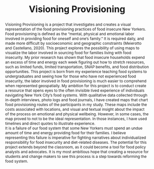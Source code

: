 ---
pid: g2023bunzl
done: true
title: Visioning Provisioning
category: Grad Fellowship Project
tags:
- exhibition
cohort_year: '2023'
abstract: "Visioning Provisioning is a project that investigates and creates a visual
  representation of the food provisioning practices of food insecure New Yorkers.
  Food provisioning is defined as the “mental, physical and emotional labor involved
  in providing food for oneself and one’s family.” It is required daily, and made
  more difficult by socioeconomic and geographic constraints (Meierotto and Castellano,
  2020). This project explores the possibility of using maps to visualize the labor
  involved in sourcing food for families living with food insecurity. My prior research
  has shown that food insecure households expend an excess of time and energy each
  week figuring out how to stretch resources, such as limited funds, limited transportation,
  SNAP benefits, and food distribution opportunities. This project is born from my
  experience teaching food systems to undergraduates and seeing how for those who
  have not experienced food insecurity, the labor involved in food provisioning is
  much easier to comprehend when represented geospatially. My ambition for this project
  is to conduct create a resource that opens eyes to the often invisible lived experience
  of individuals navigating New York City’s food systems. With qualitative data collected
  through in-depth interviews, photo logs and food journals, I have created maps that
  chart food provisioning routes of the participants in my study. These maps include
  the costs associated with locations, and visual and textual insight about the impact
  of the process on emotional and physical wellbeing. However, in some cases, the
  map proved to not to be the ideal representation. In those instances, I have used
  timelines and direct quotes to illustrate experience. \n\nIt is a failure of our
  food system that some New Yorkers must spend an undue amount of time and energy
  providing food for their families. I believe representing this failure is imperative
  for fighting narratives about individualized responsibility for food insecurity
  and diet-related diseases. The potential for this project extends beyond the classroom,
  as it could become a tool for food policy analysts and advocates. It is my most
  ambitious hope that creating a resource for students and change makers to see this
  process is a step towards reforming the food system."
pis:
- bernstein-bunzl
order: '056'
layout: project
---